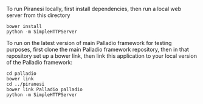 To run Piranesi locally, first install dependencies, then run a local web server from this directory

```
bower install
python -m SimpleHTTPServer
```

To run on the latest version of main Palladio framework for testing purposes, first clone the main Palladio framework repository, then in that repository set up a bower link, then link this application to your local version of the Palladio framework:

```
cd palladio
bower link
cd ../piranesi
bower link Palladio palladio
python -m SimpleHTTPServer
```